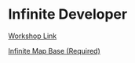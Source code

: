 # Infinite Developer

[Workshop Link](https://steamcommunity.com/sharedfiles/filedetails/?id=2909532427)

[Infinite Map Base (Required)](https://steamcommunity.com/sharedfiles/filedetails/?id=2905327911)
